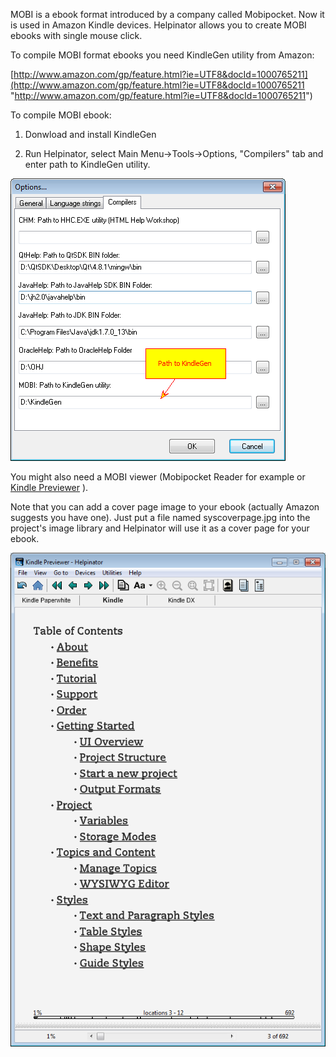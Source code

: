 MOBI is a ebook format introduced by a company called Mobipocket. Now it is used in Amazon Kindle devices. Helpinator allows you to create MOBI ebooks with single mouse click.




To compile MOBI format ebooks you need KindleGen utility from Amazon:




[http://www.amazon.com/gp/feature.html?ie=UTF8&docId=1000765211](http://www.amazon.com/gp/feature.html?ie=UTF8&docId=1000765211 "http://www.amazon.com/gp/feature.html?ie=UTF8&docId=1000765211")




To compile MOBI ebook:


1. Donwload and install KindleGen


2. Run Helpinator, select Main Menu->Tools->Options, "Compilers" tab and enter path to KindleGen utility.




![](images/enoptionskindlecompiler.png "")




You might also need a MOBI viewer (Mobipocket Reader for example or  [Kindle Previewer](http://www.amazon.com/gp/feature.html?ie=UTF8&docId=1000765261 "Kindle Previewer") ).




Note that you can add a cover page image to your ebook (actually Amazon suggests you have one). Just put a file named syscoverpage.jpg into the project's image library and Helpinator will use it as a cover page for your ebook.




![](images/en-kindle.png "")
